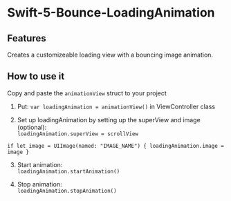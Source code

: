 # Swift-5-Bounce-LoadingAnimation
## Features
Creates a customizeable loading view with a bouncing image animation.

## How to use it
Copy and paste the `animationView` struct to your project

1. Put:
 `var loadingAnimation = animationView()`
 in ViewController class
 
 2. Set up loadingAnimation by setting up the superView and image (optional):  
 `loadingAnimation.superView = scrollView`
 
 `if let image = UIImage(named: "IMAGE_NAME") {
 loadingAnimation.image = image
 }`
 
 3. Start animation:  
 `loadingAnimation.startAnimation()`
 
 4. Stop animation:  
 `loadingAnimation.stopAnimation()`
